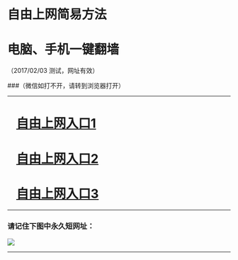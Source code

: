 # 自由上网简易方法

# 电脑、手机一键翻墙

（2017/02/03 测试，网址有效）

###（微信如打不开，请转到浏览器打开）

***


# &nbsp;&nbsp; <a href="http://fqtz-2449.fqtz99.info/?t=13100&?uid=1 " target="_blank">自由上网入口1</a>
# &nbsp;&nbsp; <a href="http://fqtz-2450.fqtz99.info/?t=5694&?uid=2 " target="_blank">自由上网入口2</a>
# &nbsp;&nbsp; <a href="https://github.com/ogate/ogate/blob/master/README.md?0125" target="_blank">自由上网入口3</a>
***

### 请记住下图中永久短网址：

<img src="https://fqtz-9999.fqtz99.info/pic/yjfq-20170119ok.png" /> 


***

